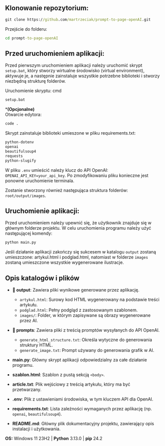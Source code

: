 ## Klonowanie repozytorium:
```cmd
git clone https://github.com/martrzeciak/prompt-to-page-openAI.git
```
Przejście do folderu:
```cmd
cd prompt-to-page-openAI
```

## Przed uruchomieniem aplikacji:  

Przed pierwszym uruchomieniem aplikacji należy uruchomić skrypt `setup.bat`, który stworzy wirtualne środowisko (virtual environment), aktywuje je, a następnie zainstaluje wszystkie potrzebne biblioteki i stworzy niezbędną strukturę folderów.

Uruchomienie skryptu:
cmd
```cmd
setup.bat
```
***(Opcjonalne)**  
Otwarcie edytora:
```cmd
code .
```
Skrypt zainstaluje biblioteki umieszone w pliku requirements.txt:
```powershell
python-dotenv
openai
beautifulsoup4
requests
python-slugify
```
W pliku `.env` umieścić należy klucz do API OpenAI: `OPENAI_API_KEY=your_api_key`. Po zmodyfikowaniu pliku konieczne jest ponowne uruchomienie terminala.

Zostanie stworzony również następująca struktura folderów: `root/output/images`.

## Uruchomienie aplikacji:
Przed uruchomieniem należy upewnić się, że użytkownik znajduje się w głównym folderze projektu.
W celu uruchomienia programu należy użyć następującej komendy:
```python
python main.py
```
Jeśli działanie aplikacji zakończy się sukcesem w katalogu `output` zostaną umieszczone: artykul.html i podglad.html, natomiast w folderze `images` zostaną umieszczone wszystkie wygenerowane ilustracje.

## Opis katalogów i plików

- **📂 output**: Zawiera pliki wynikowe generowane przez aplikację.
  - `artykul.html`: Surowy kod HTML wygenerowany na podstawie treści artykułu.
  - `podglad.html`: Pełny podgląd z zastosowanym szablonem.
  - `images/`: Folder, w którym zapisywane są obrazy wygenerowane przez AI.

- **📂 prompts**: Zawiera pliki z treścią promptów wysyłanych do API OpenAI.
  - `generate_html_structure.txt`: Określa wytyczne do generowania struktury HTML.
  - `generate_image.txt`: Prompt używany do generowania grafik w AI.

- **main.py**: Główny skrypt aplikacji odpowiedzialny za całe działanie programu.

- **szablon.html**: Szablon z pustą sekcją `<body>`.

- **article.txt**: Plik wejściowy z treścią artykułu, który ma być przetwarzany.

- **.env**: Plik z ustawieniami środowiska, w tym kluczem API dla OpenAI.

- **requirements.txt**: Lista zależności wymaganych przez aplikację (np. `openai`, `beautifulsoup4`).

- **README.md**: Główny plik dokumentacyjny projektu, zawierający opis instalacji i użytkowania.


**OS:**  Windows 11 23H2 | **Python**  3.13.0 | **pip** 24.2 

